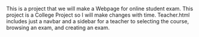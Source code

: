 This is a project that we will make a Webpage for online student exam.
This project is a College Project so I will make changes with time.
Teacher.html includes just a navbar and a sidebar for a teacher to selecting the course, browsing an exam, and creating an exam.
